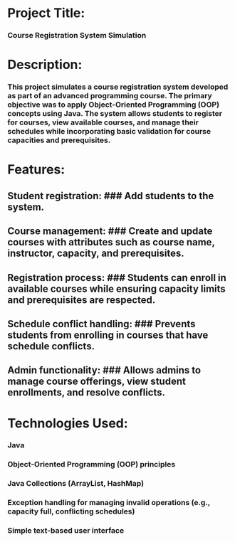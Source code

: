 # Project Title:

### Course Registration System Simulation

# Description:

### This project simulates a course registration system developed as part of an advanced programming course. The primary objective was to apply Object-Oriented Programming (OOP) concepts using Java. The system allows students to register for courses, view available courses, and manage their schedules while incorporating basic validation for course capacities and prerequisites.

# Features:

## Student registration: ### Add students to the system.
## Course management: ### Create and update courses with attributes such as course name, instructor, capacity, and prerequisites.
## Registration process: ### Students can enroll in available courses while ensuring capacity limits and prerequisites are respected.
## Schedule conflict handling: ### Prevents students from enrolling in courses that have schedule conflicts.
## Admin functionality: ### Allows admins to manage course offerings, view student enrollments, and resolve conflicts.

# Technologies Used:

### Java
### Object-Oriented Programming (OOP) principles
### Java Collections (ArrayList, HashMap)
### Exception handling for managing invalid operations (e.g., capacity full, conflicting schedules)
### Simple text-based user interface
